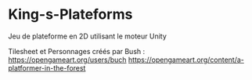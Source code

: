# King-s-Plateforms
Jeu de plateforme en 2D utilisant le moteur Unity

Tilesheet et Personnages créés par Bush : https://opengameart.org/users/buch  https://opengameart.org/content/a-platformer-in-the-forest
